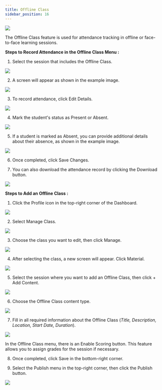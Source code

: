 ```yaml
---
title: Offline Class
sidebar_position: 16
---
```

![](/img/degree-lecture-offline-class-9.jpg)

The Offline Class feature is used for attendance tracking in offline or face-to-face learning sessions.

**Steps to Record Attendance in the Offline Class Menu :**

1. Select the session that includes the Offline Class.

![](/img/degree-lecture-offline-class-10.jpg)

2. A screen will appear as shown in the example image.

![](/img/degree-lecture-offline-class-2.jpg)

3. To record attendance, click Edit Details.

![](/img/degree-lecture-offline-class-3.jpg)

4. Mark the student's status as Present or Absent.

![](/img/degree-lecture-offline-class-4.jpg)

5. If a student is marked as Absent, you can provide additional details about their absence, as shown in the example image.

![](/img/degree-lecture-offline-class-5.jpg)

6. Once completed, click Save Changes.

7. You can also download the attendance record by clicking the Download button.

![](/img/degree-lecture-offline-class-6.jpg)

**Steps to Add an Offline Class :**
1. Click the Profile icon in the top-right corner of the Dashboard.

![](/img/degree-lecture-manage-class.jpg)

2. Select Manage Class.

![](/img/degree-lecture-manage-class-2.jpg)

3. Choose the class you want to edit, then click Manage.

![](/img/degree-lecture-manage-class-3.jpg)

4. After selecting the class, a new screen will appear. Click Material.

![](/img/degree-lecture-manage-class-4.jpg)

5. Select the session where you want to add an Offline Class, then click + Add Content.

![](/img/articlee-5.jpg)

6. Choose the Offline Class content type.

![](/img/degree-lecture-offline-class-7.jpg)

7. Fill in all required information about the Offline Class (*Title, Description, Location, Start Date, Duration*).

![](/img/degree-lecture-offline-class-8.jpg)

In the Offline Class menu, there is an Enable Scoring button. This feature allows you to assign grades for the session if necessary.

8. Once completed, click Save in the bottom-right corner.

9. Select the Publish menu in the top-right corner, then click the Publish button.

![](/img/degree-lecture-publish.jpg)
